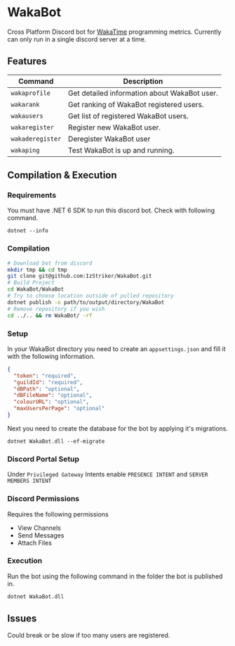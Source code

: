 # WakaBot

Cross Platform Discord bot for [WakaTime](https://wakatime.com) programming metrics. Currently can only run in a single discord server at a time.

## Features

| Command          | Description                                  |
| ---------------- | -------------------------------------------- |
| `wakaprofile`    | Get detailed information about WakaBot user. |
| `wakarank`       | Get ranking of WakaBot registered users.     |
| `wakausers`      | Get list of registered WakaBot users.        |
| `wakaregister`   | Register new WakaBot user.                   |
| `wakaderegister` | Deregister WakaBot user                      |
| `wakaping`       | Test WakaBot is up and running.              |

## Compilation & Execution

### Requirements

You must have .NET 6 SDK to run this discord bot. Check with following command.

```
dotnet --info
```

### Compilation

```bash
# Download bot from discord
mkdir tmp && cd tmp
git clone git@github.com:IzStriker/WakaBot.git
# Build Project
cd WakaBot/WakaBot
# Try to choose location outside of pulled repository
dotnet publish -o path/to/output/directory/WakaBot
# Remove repository if you wish
cd ../.. && rm WakaBot/ -rf
```

### Setup

In your WakaBot directory you need to create an `appsettings.json` and fill it with the following information.

```json
{
  "token": "required",
  "guildId": "required",
  "dBPath": "optional",
  "dBFileName": "optional",
  "colourURL": "optional",
  "maxUsersPerPage": "optional"
}
```

Next you need to create the database for the bot by applying it's migrations.

```
dotnet WakaBot.dll --ef-migrate
```

### Discord Portal Setup

Under `Privileged Gateway` Intents enable `PRESENCE INTENT` and `SERVER MEMBERS INTENT`

### Discord Permissions

Requires the following permissions

- View Channels
- Send Messages
- Attach Files

### Execution

Run the bot using the following command in the folder the bot is published in.

```bash
dotnet WakaBot.dll
```

## Issues

Could break or be slow if too many users are registered.
